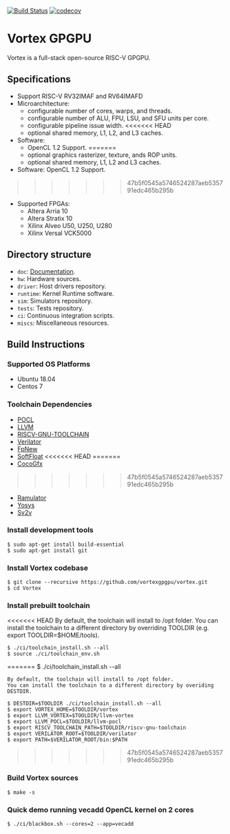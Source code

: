 [![Build Status](https://travis-ci.com/vortexgpgpu/vortex.svg?branch=master)](https://travis-ci.com/vortexgpgpu/vortex)
[![codecov](https://codecov.io/gh/vortexgpgpu/vortex/branch/master/graph/badge.svg)](https://codecov.io/gh/vortexgpgpu/vortex)

# Vortex GPGPU

Vortex is a full-stack open-source RISC-V GPGPU.

## Specifications

- Support RISC-V RV32IMAF and RV64IMAFD
- Microarchitecture:
    - configurable number of cores, warps, and threads.
    - configurable number of ALU, FPU, LSU, and SFU units per core.
    - configurable pipeline issue width.
<<<<<<< HEAD
    - optional shared memory, L1, L2, and L3 caches.
- Software: 
    - OpenCL 1.2 Support.
=======
    - optional graphics rasterizer, texture, ands ROP units.
    - optional shared memory, L1, L2 and L3 caches.
- Software: OpenCL 1.2 Support.
>>>>>>> 47b5f0545a5746524287aeb535791edc465b295b
- Supported FPGAs: 
    - Altera Arria 10
    - Altera Stratix 10
    - Xilinx Alveo U50, U250, U280
    - Xilinx Versal VCK5000

## Directory structure

- `doc`: [Documentation](docs/index.md).
- `hw`: Hardware sources.
- `driver`: Host drivers repository.
- `runtime`: Kernel Runtime software.
- `sim`: Simulators repository.
- `tests`: Tests repository.
- `ci`: Continuous integration scripts.
- `miscs`: Miscellaneous resources.

## Build Instructions
### Supported OS Platforms
- Ubuntu 18.04
- Centos 7
### Toolchain Dependencies
- [POCL](http://portablecl.org/)
- [LLVM](https://llvm.org/)
- [RISCV-GNU-TOOLCHAIN](https://github.com/riscv-collab/riscv-gnu-toolchain)
- [Verilator](https://www.veripool.org/verilator)
- [FpNew](https://github.com/pulp-platform/fpnew.git)
- [SoftFloat](https://github.com/ucb-bar/berkeley-softfloat-3.git)
<<<<<<< HEAD
=======
- [CocoGfx](https://github.com/gtcasl/cocogfx.git)
>>>>>>> 47b5f0545a5746524287aeb535791edc465b295b
- [Ramulator](https://github.com/CMU-SAFARI/ramulator.git)
- [Yosys](https://github.com/YosysHQ/yosys)
- [Sv2v](https://github.com/zachjs/sv2v)
### Install development tools 
    $ sudo apt-get install build-essential
    $ sudo apt-get install git
### Install Vortex codebase
    $ git clone --recursive https://github.com/vortexgpgpu/vortex.git
    $ cd Vortex
### Install prebuilt toolchain
<<<<<<< HEAD
    By default, the toolchain will install to /opt folder. 
    You can install the toolchain to a different directory by overriding TOOLDIR (e.g. export TOOLDIR=$HOME/tools).
    
    $ ./ci/toolchain_install.sh --all
    $ source ./ci/toolchain_env.sh
=======
    $ ./ci/toolchain_install.sh --all

    By default, the toolchain will install to /opt folder. 
    You can install the toolchain to a different directory by overiding DESTDIR.

    $ DESTDIR=$TOOLDIR ./ci/toolchain_install.sh --all
    $ export VORTEX_HOME=$TOOLDIR/vortex
    $ export LLVM_VORTEX=$TOOLDIR/llvm-vortex
    $ export LLVM_POCL=$TOOLDIR/llvm-pocl
    $ export RISCV_TOOLCHAIN_PATH=$TOOLDIR/riscv-gnu-toolchain
    $ export VERILATOR_ROOT=$TOOLDIR/verilator
    $ export PATH=$VERILATOR_ROOT/bin:$PATH 
>>>>>>> 47b5f0545a5746524287aeb535791edc465b295b
### Build Vortex sources
    $ make -s
### Quick demo running vecadd OpenCL kernel on 2 cores
    $ ./ci/blackbox.sh --cores=2 --app=vecadd

